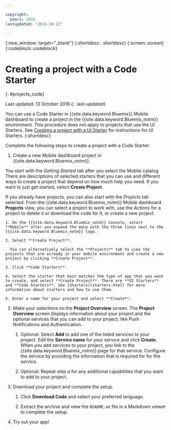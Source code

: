 ```yaml
---

copyright:
  years: 2016
lastupdated: "2016-10-13"

---
```

{:new_window: target="_blank"}
{:shortdesc: .shortdesc}
{:screen:.screen}
{:codeblock:.codeblock}

# Creating a project with a Code Starter
{: #projects_code}

Last updated: 13 October 2016
{: .last-updated}

You can use a Code Starter in {{site.data.keyword.Bluemix}} Mobile dashboard to create a project in the {{site.data.keyword.Bluemix_notm}} environment. This procedure does not apply to projects that use the UI Starters. See [Creating a project with a UI Starter](projects_ui.html) for instructions for UI Starters. 
{:shortdesc}

Complete the following steps to create a project with a Code Starter:

1. Create a new Mobile dashboard project in {{site.data.keyword.Bluemix_notm}}.

 You start with the *Getting Started* tab after you select the Mobile catalog. There are descriptions of selected starters that you can use and different ways to create a project that depend on how much help you need. If you want to just get started, select **Create Project**.

 If you already have projects, you can also start with the *Projects* tab selected. From the {{site.data.keyword.Bluemix_notm}} Mobile dashboard **Projects** view, you can select a project to work with, use the *Actions* for a project to delete it or download the code for it, or create a new project.

	1. On the {{site.data.keyword.Bluemix_notm}} Console, select **Mobile** after you expand the menu with the three lines next to the {{site.data.keyword.Bluemix_notm}} logo. 
	
	2. Select **Create Project**. 

	  You can alternatively select the **Projects** tab to view the projects that are already in your mobile environment and create a new project by clicking **Create Project**.

	3. Click **Code Starters**.  

	4. Select the starter that best matches the type of app that you want to create, and select **Create Project**. There are **UI Starters** and **Code Starters**. See [Starters](starters.html) for more information about starters and how to use them. 
	
	5. Enter a name for your project and select **Create**.
	
2. Make your selections on the **Project Overview** screen.  The **Project Overview** screen displays information about your project and the optional services that you can add to your project, like Push Notifications and Authentication.  

	1. Optional: Select **Add** to add one of the listed services to your project. Edit the **Service name** for your service and click **Create**. When you add services to your project, you link to the {{site.data.keyword.Bluemix_notm}} page for that service. Configure the service by providing the information that is required for for the service.
	
	2. Optional: Repeat step *a* for any additional capabilities that you want to add to your project. 

3.  Download your project and complete the setup.

    1. Click **Download Code** and select your preferred language.
   
    2. Extract the archive and view the `README.md` file in a Markdown viewer to complete the setup.

4.  Try out your app! 


